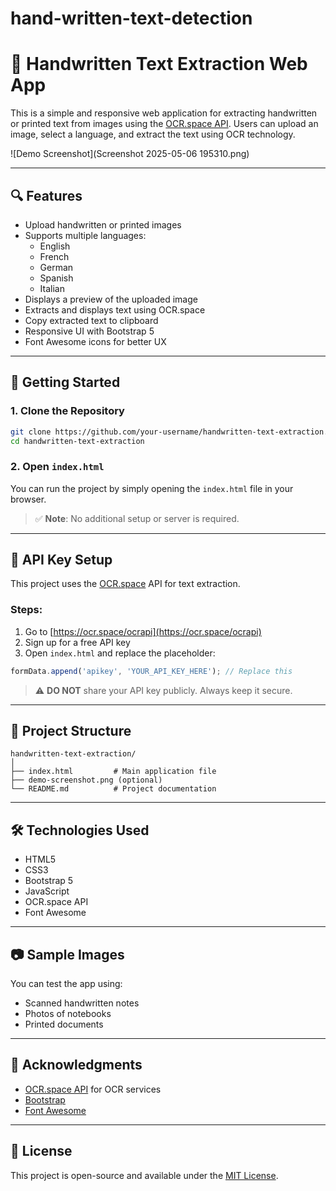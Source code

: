 # hand-written-text-detection
# 📝 Handwritten Text Extraction Web App

This is a simple and responsive web application for extracting handwritten or printed text from images using the [OCR.space API](https://ocr.space/OCRAPI). Users can upload an image, select a language, and extract the text using OCR technology.

![Demo Screenshot](Screenshot 2025-05-06 195310.png) 

---

## 🔍 Features

- Upload handwritten or printed images
- Supports multiple languages:
  - English
  - French
  - German
  - Spanish
  - Italian
- Displays a preview of the uploaded image
- Extracts and displays text using OCR.space
- Copy extracted text to clipboard
- Responsive UI with Bootstrap 5
- Font Awesome icons for better UX

---

## 🚀 Getting Started

### 1. Clone the Repository

```bash
git clone https://github.com/your-username/handwritten-text-extraction.git
cd handwritten-text-extraction
````

### 2. Open `index.html`

You can run the project by simply opening the `index.html` file in your browser.

> ✅ **Note**: No additional setup or server is required.

---

## 🔐 API Key Setup

This project uses the [OCR.space](https://ocr.space/OCRAPI) API for text extraction.

### Steps:

1. Go to [https://ocr.space/ocrapi](https://ocr.space/ocrapi)
2. Sign up for a free API key
3. Open `index.html` and replace the placeholder:

```javascript
formData.append('apikey', 'YOUR_API_KEY_HERE'); // Replace this
```

> ⚠️ **DO NOT** share your API key publicly. Always keep it secure.

---

## 📁 Project Structure

```
handwritten-text-extraction/
│
├── index.html         # Main application file
├── demo-screenshot.png (optional)
└── README.md          # Project documentation
```

---

## 🛠 Technologies Used

* HTML5
* CSS3
* Bootstrap 5
* JavaScript
* OCR.space API
* Font Awesome

---

## 📷 Sample Images

You can test the app using:

* Scanned handwritten notes
* Photos of notebooks
* Printed documents

---

## 🙌 Acknowledgments

* [OCR.space API](https://ocr.space/OCRAPI) for OCR services
* [Bootstrap](https://getbootstrap.com/)
* [Font Awesome](https://fontawesome.com/)

---

## 📜 License

This project is open-source and available under the [MIT License](LICENSE).
